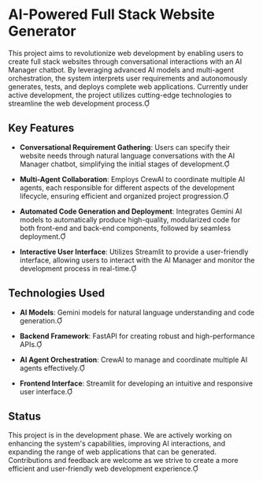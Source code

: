 # AI-Powered Full Stack Website Generator

This project aims to revolutionize web development by enabling users to create full stack websites through conversational interactions with an AI Manager chatbot. By leveraging advanced AI models and multi-agent orchestration, the system interprets user requirements and autonomously generates, tests, and deploys complete web applications. Currently under active development, the project utilizes cutting-edge technologies to streamline the web development process.

## Key Features

- **Conversational Requirement Gathering**: Users can specify their website needs through natural language conversations with the AI Manager chatbot, simplifying the initial stages of development.

- **Multi-Agent Collaboration**: Employs CrewAI to coordinate multiple AI agents, each responsible for different aspects of the development lifecycle, ensuring efficient and organized project progression.

- **Automated Code Generation and Deployment**: Integrates Gemini AI models to automatically produce high-quality, modularized code for both front-end and back-end components, followed by seamless deployment.

- **Interactive User Interface**: Utilizes Streamlit to provide a user-friendly interface, allowing users to interact with the AI Manager and monitor the development process in real-time.

## Technologies Used

- **AI Models**: Gemini models for natural language understanding and code generation.

- **Backend Framework**: FastAPI for creating robust and high-performance APIs.

- **AI Agent Orchestration**: CrewAI to manage and coordinate multiple AI agents effectively.

- **Frontend Interface**: Streamlit for developing an intuitive and responsive user interface.

## Status

This project is in the development phase. We are actively working on enhancing the system's capabilities, improving AI interactions, and expanding the range of web applications that can be generated. Contributions and feedback are welcome as we strive to create a more efficient and user-friendly web development experience. 
